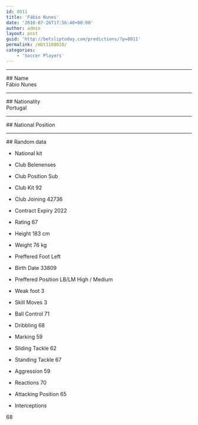```yaml
---
id: 8011
title: 'Fábio Nunes'
date: '2010-07-26T17:56:40+00:00'
author: admin
layout: post
guid: 'http://betsliptoday.com/predictions/?p=8011'
permalink: /mbt1108010/
categories:
    - 'Soccer Players'
---
```


- - - - - -

\## Name  
 Fábio Nunes

- - - - - -

\## Nationality  
 Portugal

- - - - - -

\## National Position

- - - - - -

\## Random data

- National kit
- Club
 Belenenses

- Club Position
 Sub

- Club Kit
 92

- Club Joining
 42736

- Contract Expiry
 2022

- Rating
 67

- Height
 183 cm

- Weight
 76 kg

- Preffered Foot
 Left

- Birth Date
 33809

- Preffered Position
 LB/LM High / Medium

- Weak foot
 3

- Skill Moves
 3

- Ball Control
 71

- Dribbling
 68

- Marking
 59

- Sliding Tackle
 62

- Standing Tackle
 67

- Aggression
 59

- Reactions
 70

- Attacking Position
 65

- Interceptions

 68